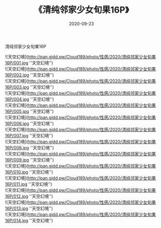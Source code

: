 ﻿---
layout: post
title:  《清纯邻家少女旬果16P》
date:   2020-09-23
img: http://pan.gjdd.pw/Cloud189/photo/性感/2020/清纯邻家少女旬果16P/000.jpg
categories: [美女, 性感, 泳衣]
---

清纯邻家少女旬果16P



![天空幻境](http://pan.gjdd.pw/Cloud189/photo/性感/2020/清纯邻家少女旬果16P/001.jpg ''天空幻境'') <br>
![天空幻境](http://pan.gjdd.pw/Cloud189/photo/性感/2020/清纯邻家少女旬果16P/002.jpg ''天空幻境'') <br>
![天空幻境](http://pan.gjdd.pw/Cloud189/photo/性感/2020/清纯邻家少女旬果16P/003.jpg ''天空幻境'') <br>
![天空幻境](http://pan.gjdd.pw/Cloud189/photo/性感/2020/清纯邻家少女旬果16P/004.jpg ''天空幻境'') <br>
![天空幻境](http://pan.gjdd.pw/Cloud189/photo/性感/2020/清纯邻家少女旬果16P/005.jpg ''天空幻境'') <br>
![天空幻境](http://pan.gjdd.pw/Cloud189/photo/性感/2020/清纯邻家少女旬果16P/006.jpg ''天空幻境'') <br>
![天空幻境](http://pan.gjdd.pw/Cloud189/photo/性感/2020/清纯邻家少女旬果16P/007.jpg ''天空幻境'') <br>
![天空幻境](http://pan.gjdd.pw/Cloud189/photo/性感/2020/清纯邻家少女旬果16P/008.jpg ''天空幻境'') <br>
![天空幻境](http://pan.gjdd.pw/Cloud189/photo/性感/2020/清纯邻家少女旬果16P/009.jpg ''天空幻境'') <br>
![天空幻境](http://pan.gjdd.pw/Cloud189/photo/性感/2020/清纯邻家少女旬果16P/010.jpg ''天空幻境'') <br>
![天空幻境](http://pan.gjdd.pw/Cloud189/photo/性感/2020/清纯邻家少女旬果16P/011.jpg ''天空幻境'') <br>
![天空幻境](http://pan.gjdd.pw/Cloud189/photo/性感/2020/清纯邻家少女旬果16P/012.jpg ''天空幻境'') <br>
![天空幻境](http://pan.gjdd.pw/Cloud189/photo/性感/2020/清纯邻家少女旬果16P/013.jpg ''天空幻境'') <br>
![天空幻境](http://pan.gjdd.pw/Cloud189/photo/性感/2020/清纯邻家少女旬果16P/014.jpg ''天空幻境'') <br>